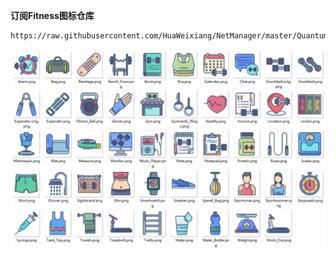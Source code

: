 **订阅Fitness图标仓库**
```
https://raw.githubusercontent.com/HuaWeixiang/NetManager/master/QuantumultX/Icon/Semporia/Fitness/Fitness.json
```
<p align="center">
  <img src="https://raw.githubusercontent.com/HuaWeixiang/NetManager/master/QuantumultX/Icon/Semporia/Fitness/Fitness.png" align="center">
  <br><br>
</p>
